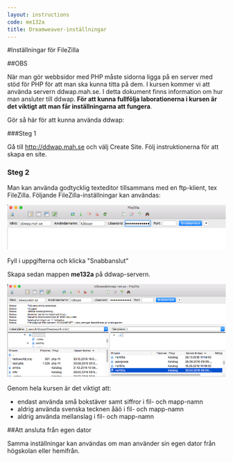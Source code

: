 ```yaml
---
layout: instructions
code: me132a
title: Dreamweaver-inställningar
---
```


#Inställningar för FileZilla

##OBS

När man gör webbsidor med PHP måste sidorna ligga på en server med stöd för PHP för att man ska kunna titta på dem. I kursen kommer vi att använda servern ddwap.mah.se. I detta dokument finns information om hur man ansluter till ddwap. **För att kunna fullfölja laborationerna i kursen är det viktigt att man får inställningarna att fungera**. 

Gör så här för att kunna använda ddwap:

###Steg 1

Gå till <http://ddwap.mah.se> och välj Create Site. Följ instruktionerna för att skapa en site. 

### Steg 2

Man kan använda godtycklig texteditor tillsammans med en ftp-klient, tex FileZilla. Följande FileZilla-inställningar kan användas:

![](fz/filezilla1.png)

Fyll i uppgifterna och klicka "Snabbanslut"

Skapa sedan mappen **me132a** på ddwap-servern. 

![](fz/filezilla2.png)

Genom hela kursen är det viktigt att:

- endast använda små bokstäver samt siffror i fil- och mapp-namn
- aldrig använda svenska tecknen åäö i fil- och mapp-namn
- aldrig använda mellanslag i fil- och mapp-namn


##Att ansluta från egen dator

Samma inställningar kan användas om man använder sin egen dator från högskolan eller hemifrån. 